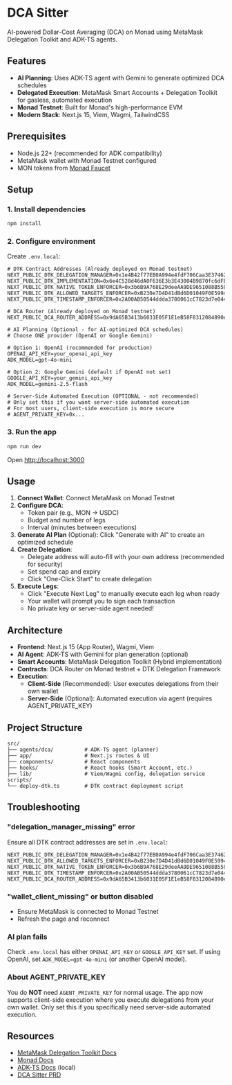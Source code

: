# DCA Sitter

AI-powered Dollar-Cost Averaging (DCA) on Monad using MetaMask Delegation Toolkit and ADK-TS agents.

## Features

- **AI Planning**: Uses ADK-TS agent with Gemini to generate optimized DCA schedules
- **Delegated Execution**: MetaMask Smart Accounts + Delegation Toolkit for gasless, automated execution
- **Monad Testnet**: Built for Monad's high-performance EVM
- **Modern Stack**: Next.js 15, Viem, Wagmi, TailwindCSS

## Prerequisites

- Node.js 22+ (recommended for ADK compatibility)
- MetaMask wallet with Monad Testnet configured
- MON tokens from [Monad Faucet](https://faucet.monad.xyz/)

## Setup

### 1. Install dependencies

```bash
npm install
```

### 2. Configure environment

Create `.env.local`:

```env
# DTK Contract Addresses (Already deployed on Monad testnet)
NEXT_PUBLIC_DTK_DELEGATION_MANAGER=0x1e4B42f77EB0A994e4fdF706Caa3E3746273832C
NEXT_PUBLIC_DTK_IMPLEMENTATION=0x6e4C528d46dA0F636E3b3E43004B9870fc6dFECa
NEXT_PUBLIC_DTK_NATIVE_TOKEN_ENFORCER=0x3b6B9A768E29deeAA9DE9651088B55886Fc0e2f0
NEXT_PUBLIC_DTK_ALLOWED_TARGETS_ENFORCER=0xB230e7D4D41dBd6D01049F0E59943f21D4f176e1
NEXT_PUBLIC_DTK_TIMESTAMP_ENFORCER=0x2A00AB50544ddda3780061cC7823d7e0447Ba1AB

# DCA Router (Already deployed on Monad testnet)
NEXT_PUBLIC_DCA_ROUTER_ADDRESS=0x9dA65B3413b6031E05F1E1eB58F8312084890e56

# AI Planning (Optional - for AI-optimized DCA schedules)
# Choose ONE provider (OpenAI or Google Gemini)

# Option 1: OpenAI (recommended for production)
OPENAI_API_KEY=your_openai_api_key
ADK_MODEL=gpt-4o-mini

# Option 2: Google Gemini (default if OpenAI not set)
GOOGLE_API_KEY=your_gemini_api_key
ADK_MODEL=gemini-2.5-flash

# Server-Side Automated Execution (OPTIONAL - not recommended)
# Only set this if you want server-side automated execution
# For most users, client-side execution is more secure
# AGENT_PRIVATE_KEY=0x...
```

### 3. Run the app

```bash
npm run dev
```

Open [http://localhost:3000](http://localhost:3000)

## Usage

1. **Connect Wallet**: Connect MetaMask on Monad Testnet
2. **Configure DCA**:
   - Token pair (e.g., MON → USDC)
   - Budget and number of legs
   - Interval (minutes between executions)
3. **Generate AI Plan** (Optional): Click "Generate with AI" to create an optimized schedule
4. **Create Delegation**:
   - Delegate address will auto-fill with your own address (recommended for security)
   - Set spend cap and expiry
   - Click "One-Click Start" to create delegation
5. **Execute Legs**:
   - Click "Execute Next Leg" to manually execute each leg when ready
   - Your wallet will prompt you to sign each transaction
   - No private key or server-side agent needed!

## Architecture

- **Frontend**: Next.js 15 (App Router), Wagmi, Viem
- **AI Agent**: ADK-TS with Gemini for plan generation (optional)
- **Smart Accounts**: MetaMask Delegation Toolkit (Hybrid implementation)
- **Contracts**: DCA Router on Monad testnet + DTK Delegation Framework
- **Execution**:
  - **Client-Side** (Recommended): User executes delegations from their own wallet
  - **Server-Side** (Optional): Automated execution via agent (requires AGENT_PRIVATE_KEY)

## Project Structure

```
src/
├── agents/dca/          # ADK-TS agent (planner)
├── app/                 # Next.js routes & UI
├── components/          # React components
├── hooks/               # React hooks (Smart Account, etc.)
├── lib/                 # Viem/Wagmi config, delegation service
scripts/
└── deploy-dtk.ts        # DTK contract deployment script
```

## Troubleshooting

### "delegation_manager_missing" error

Ensure all DTK contract addresses are set in `.env.local`:

```env
NEXT_PUBLIC_DTK_DELEGATION_MANAGER=0x1e4B42f77EB0A994e4fdF706Caa3E3746273832C
NEXT_PUBLIC_DTK_ALLOWED_TARGETS_ENFORCER=0xB230e7D4D41dBd6D01049F0E59943f21D4f176e1
NEXT_PUBLIC_DTK_NATIVE_TOKEN_ENFORCER=0x3b6B9A768E29deeAA9DE9651088B55886Fc0e2f0
NEXT_PUBLIC_DTK_TIMESTAMP_ENFORCER=0x2A00AB50544ddda3780061cC7823d7e0447Ba1AB
NEXT_PUBLIC_DCA_ROUTER_ADDRESS=0x9dA65B3413b6031E05F1E1eB58F8312084890e56
```

### "wallet_client_missing" or button disabled

- Ensure MetaMask is connected to Monad Testnet
- Refresh the page and reconnect

### AI plan fails

Check `.env.local` has either `OPENAI_API_KEY` or `GOOGLE_API_KEY` set. If using OpenAI, set `ADK_MODEL=gpt-4o-mini` (or another OpenAI model).

### About AGENT_PRIVATE_KEY

You do **NOT** need `AGENT_PRIVATE_KEY` for normal usage. The app now supports client-side execution where you execute delegations from your own wallet. Only set this if you specifically need server-side automated execution.

## Resources

- [MetaMask Delegation Toolkit Docs](https://docs.metamask.io/delegation-toolkit)
- [Monad Docs](https://docs.monad.xyz)
- [ADK-TS Docs](../docs/) (local)
- [DCA Sitter PRD](../DCA_Sitter_PRD.md)
